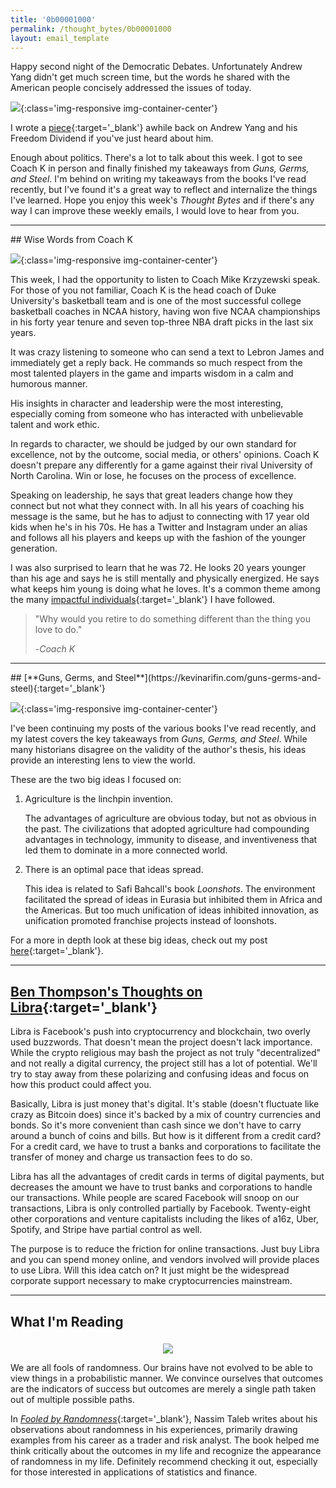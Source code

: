 ```yaml
---
title: '0b00001000'
permalink: /thought_bytes/0b00001000
layout: email_template
---
```

Happy second night of the Democratic Debates. Unfortunately Andrew Yang didn't get much screen time, but the words he shared with the American people concisely addressed the issues of today.

![](https://kevinarifin.com/images/thought_bytes/debate-time.png){:class='img-responsive img-container-center'}

I wrote a [piece](https://kevinarifin.com/why-im-voting-for-andrew-yang){:target='_blank'} awhile back on Andrew Yang and his Freedom Dividend if you've just heard about him.

Enough about politics. There's a lot to talk about this week. I got to see Coach K in person  and finally finished my takeaways from *Guns, Germs, and Steel*. I'm behind on writing my takeaways from the books I've read recently, but I've found it's a great way to reflect and internalize the things I've learned. Hope you enjoy this week's *Thought Bytes* and if there's any way I can improve these weekly emails, I would love to hear from you.

<hr class='post-hr'>
## Wise Words from Coach K

![](https://kevinarifin.com/images/thought_bytes/coachk.jpg){:class='img-responsive img-container-center'}

This week, I had the opportunity to listen to Coach Mike Krzyzewski speak. For those of you not familiar, Coach K is the head coach of Duke University's basketball team and is one of the most successful college basketball coaches in NCAA history, having won five NCAA championships in his forty year tenure and seven top-three NBA draft picks in the last six years.

It was crazy listening to someone who can send a text to Lebron James and immediately get a reply back. He commands so much respect from the most talented players in the game and imparts wisdom in a calm and humorous manner.

His insights in character and leadership were the most interesting, especially coming from someone who has interacted with unbelievable talent and work ethic.

In regards to character, we should be judged by our own standard for excellence, not by the outcome, social media, or others' opinions. Coach K doesn't prepare any differently for a game against their rival University of North Carolina. Win or lose, he focuses on the process of excellence.

Speaking on leadership, he says that great leaders change how they connect but not what they connect with. In all his years of coaching his message is the same, but he has to adjust to connecting with 17 year old kids when he's in his 70s. He has a Twitter and Instagram under an alias and follows all his players and keeps up with the fashion of the younger generation.

I was also surprised to learn that he was 72. He looks 20 years younger than his age and says he is still mentally and physically energized. He says what keeps him young is doing what he loves. It's a common theme among the many [impactful individuals](https://kevinarifin.com/impactful-individuals){:target='_blank'} I have followed.

> "Why would you retire to do something different than the thing you love to do."
>
> -*Coach K*

<hr class='post-hr'>
## [**Guns, Germs, and Steel**](https://kevinarifin.com/guns-germs-and-steel){:target='_blank'}

![](https://kevinarifin.com/images/knight.jpg){:class='img-responsive img-container-center'}

I've been continuing my posts of the various books I've read recently, and my latest covers the key takeaways from *Guns, Germs, and Steel*. While many historians disagree on the validity of the author's thesis, his ideas provide an interesting lens to view the world.

These are the two big ideas I focused on:
1. Agriculture is the linchpin invention.

    The advantages of agriculture are obvious today, but not as obvious in the past. The civilizations that adopted agriculture had compounding advantages in technology, immunity to disease, and inventiveness that led them to dominate in a more connected world.

2. There is an optimal pace that ideas spread.

    This idea is related to Safi Bahcall's book *Loonshots*. The environment facilitated the spread of ideas in Eurasia but inhibited them in Africa and the Americas. But too much unification of ideas inhibited innovation, as unification promoted franchise projects instead of loonshots.

For a more in depth look at these big ideas, check out my post [here](https://kevinarifin.com/guns-germs-and-steel){:target='_blank'}.

<hr class='post-hr'>

## [**Ben Thompson's Thoughts on Libra**](https://stratechery.com/2019/facebook-libra-and-the-long-game/){:target='_blank'}

Libra is Facebook's push into cryptocurrency and blockchain, two overly used buzzwords. That doesn't mean the project doesn't lack importance. While the crypto religious may bash the project as not truly "decentralized" and not really a digital currency, the project still has a lot of potential. We'll try to stay away from these polarizing and confusing ideas and focus on how this product could affect you.

Basically, Libra is just money that's digital. It's stable (doesn't fluctuate like crazy as Bitcoin does) since it's backed by a mix of country currencies and bonds. So it's more convenient than cash since we don't have to carry around a bunch of coins and bills. But how is it different from a credit card? For a credit card, we have to trust a banks and corporations to facilitate the transfer of money and charge us transaction fees to do so.

Libra has all the advantages of credit cards in terms of digital payments, but decreases the amount we have to trust banks and corporations to handle our transactions. While people are scared Facebook will snoop on our transactions, Libra is only controlled partially by Facebook. Twenty-eight other corporations and venture capitalists including the likes of a16z, Uber, Spotify, and Stripe have partial control as well.

The purpose is to reduce the friction for online transactions. Just buy Libra and you can spend money online, and vendors involved will provide places to use Libra. Will this idea catch on? It just might be the widespread corporate support necessary to make cryptocurrencies mainstream.

<hr class='post-hr'>

## What I'm Reading
<center>
<img src='https://kevinarifin.com/images/thought_bytes/fooled.jpeg' class="img-responsive img-container-center" style='max-width:200px; margin-top: 5px'/>
</center>

We are all fools of randomness. Our brains have not evolved to be able to view things in a probabilistic manner. We convince ourselves that outcomes are the indicators of success but outcomes are merely a single path taken out of multiple possible paths.

In [*Fooled by Randomness*](https://www.amazon.com/Fooled-Randomness-Hidden-Markets-Incerto/dp/0812975219){:target='_blank'}, Nassim Taleb writes about his observations about randomness in his experiences, primarily drawing examples from his career as a trader and risk analyst. The book helped me think critically about the outcomes in my life and recognize the appearance of randomness in my life. Definitely recommend checking it out, especially for those interested in applications of statistics and finance.






